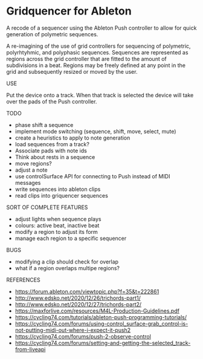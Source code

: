 Gridquencer for Ableton
=======================

A recode of a sequencer using the Ableton Push controller to allow for quick generation of polymetric sequences. 

A re-imagining of the use of grid controllers for sequencing of polymetric, polyrhtyhmic, and polyphasic sequences. Sequences are represented as regions across the grid controller that are fitted to the amount of subdivisions in a beat. Regions may be freely defined at any point in the grid and subsequently resized or moved by the user. 


USE

Put the device onto a track. When that track is selected the device will take over the pads of the Push controller.


TODO
  - phase shift a sequence
  - implement mode switching (sequence, shift, move, select, mute)
  - create a heuristics to apply to note generation
  - load sequences from a track? 
  - Associate pads with note ids
  - Think about rests in a sequence 
  - move regions? 
  - adjust a note
  - use controlSurface API for connecting to Push instead of MIDI messages
  - write sequences into ableton clips
  - read clips into griquencer sequences

SORT OF COMPLETE FEATURES
  - adjust lights when sequence plays
  - colours: active beat, inactive beat
  - modify a region to adjust its form
  - manage each region to a specific sequencer

BUGS
  - modifying a clip should check for overlap
  - what if a region overlaps multipe regions?



REFERENCES
- https://forum.ableton.com/viewtopic.php?f=35&t=222861
- http://www.edsko.net/2020/12/26/trichords-part1/
- http://www.edsko.net/2020/12/27/trichords-part2/
- https://maxforlive.com/resources/M4L-Production-Guidelines.pdf
- https://cycling74.com/tutorials/ableton-push-programming-tutorials/
- https://cycling74.com/forums/using-control_surface-grab_control-is-not-putting-midi-out-where-i-expect-it-push2
- https://cycling74.com/forums/push-2-observe-control
- https://cycling74.com/forums/setting-and-getting-the-selected_track-from-liveapi

